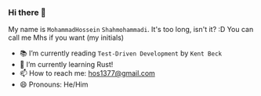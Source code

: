 ### Hi there 👋

My name is `MohammadHossein` `Shahmohammadi`. It's too long, isn't it? :D You can call me Mhs if you want (my initials)

- 📚 I’m currently reading `Test-Driven Development` by `Kent Beck`
- 🌱 I’m currently learning Rust!
- 📫 How to reach me: hos1377@gmail.com
- 😄 Pronouns: He/Him
